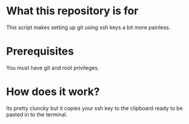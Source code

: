 # What this repository is for
This script makes setting up git using ssh keys a bit more painless.

# Prerequisites
You must have git and root privileges.

# How does it work?
Its pretty cluncky but it copies your ssh key to the clipboard ready to be pasted in to the terminal.